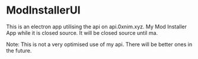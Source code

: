 # ModInstallerUI
This is an electron app utilising the api on api.0xnim.xyz. My Mod Installer App while it is closed source. It will be closed source until ma.

Note: This is not a very optimised use of my api. There will be better ones in the future.
